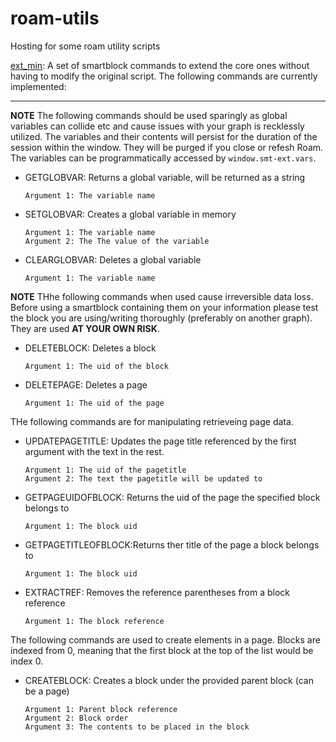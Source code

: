 # roam-utils
Hosting for some roam utility scripts

[ext_min](https://ryxai.github.io/roam-utils/ext_min.js): A set of smartblock commands to extend the core ones without having to modify the original script.
The following commands are currently implemented:

***

   **NOTE** The following commands should be used sparingly as global variables can collide etc and cause issues with your graph is recklessly utilized. The variables and their contents will persist for the duration of the session within the window. They will be purged if you close or refesh Roam. The variables can be programmatically accessed by `window.smt-ext.vars`. 
  
  * GETGLOBVAR:         Returns a global variable, will be returned as a string
                        
        Argument 1: The variable name

  * SETGLOBVAR:         Creates a global variable in memory
                        
        Argument 1: The variable name
        Argument 2: The The value of the variable

  * CLEARGLOBVAR:       Deletes a global variable
                        
        Argument 1: The variable name
  
  **NOTE** THhe following commands when used cause irreversible data loss. Before using a smartblock containing them on your information please test the block you are using/writing thoroughly (preferably on another graph). They are used **AT YOUR OWN RISK**. 

  * DELETEBLOCK:        Deletes a block
                        
        Argument 1: The uid of the block

  * DELETEPAGE:         Deletes a page
                        
        Argument 1: The uid of the page

 THe following commands are for manipulating retrieveing page data.

  * UPDATEPAGETITLE:    Updates the page title referenced by the first argument with the text in the rest.
                        
        Argument 1: The uid of the pagetitle
        Argument 2: The text the pagetitle will be updated to

  * GETPAGEUIDOFBLOCK:  Returns the uid of the page the specified block belongs to
                        
        Argument 1: The block uid

  * GETPAGETITLEOFBLOCK:Returns ther title of the page a block belongs to
                        
        Argument 1: The block uid

  * EXTRACTREF:         Removes the reference parentheses from a block reference
                        
        Argument 1: The block reference
                        
  The following commands are used to create elements in a page. Blocks are indexed from 0, meaning that the first block at the top of the list would be index 0. 
  
  * CREATEBLOCK:        Creates a block under the provided parent block (can be a page)
 
        Argument 1: Parent block reference
        Argument 2: Block order
        Argument 3: The contents to be placed in the block
